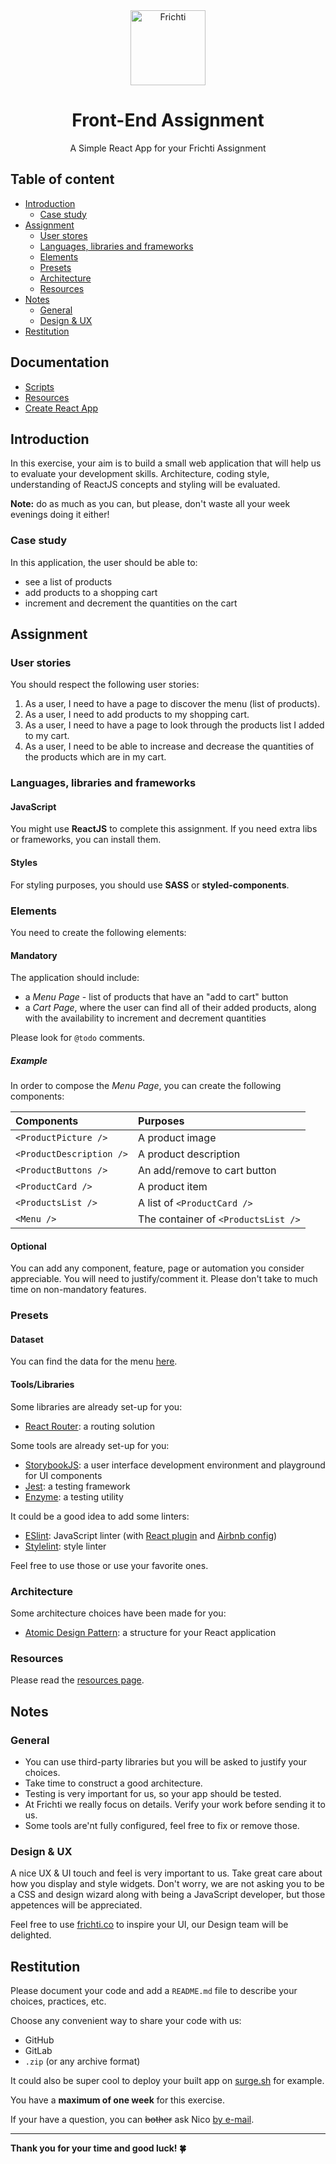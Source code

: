 <div align="center">
<img src="https://i.imgur.com/tTRSIF8.png" width="120" alt="Frichti" />
<h1>Front-End Assignment</h1>
A Simple React App for your Frichti Assignment
</div>


## Table of content
- [Introduction](#assignment)
    - [Case study](#case-study)
- [Assignment](#assignment)
    - [User stores](#user-stories)
    - [Languages, libraries and frameworks](#languages-libraries-and-frameworks)
    - [Elements](#elements)
    - [Presets](#presets)
    - [Architecture](#architecture)
    - [Resources](#resources)
- [Notes](#notes)
    - [General](#general)
    - [Design & UX](#design--ux)
- [Restitution](#restitution)

## Documentation
- [Scripts](./docs/scripts.md)
- [Resources](./docs/resources.md)
- [Create React App](./docs/create-react-app.md)


## Introduction
In this exercise, your aim is to build a small web application that will help us to evaluate your development skills. Architecture, coding style, understanding of ReactJS concepts and styling will be evaluated.

**Note:** do as much as you can, but please, don't waste all your week evenings doing it either!

### Case study
In this application, the user should be able to:
- see a list of products
- add products to a shopping cart
- increment and decrement the quantities on the cart

## Assignment
### User stories
You should respect the following user stories:
1. As a user, I need to have a page to discover the menu (list of products).
2. As a user, I need to add products to my shopping cart.
3. As a user, I need to have a page to look through the products list I added to my cart.
4. As a user, I need to be able to increase and decrease the quantities of the products which are in my cart.

### Languages, libraries and frameworks
#### JavaScript
You might use **ReactJS** to complete this assignment. If you need extra libs or frameworks, you can install them.

#### Styles 
For styling purposes, you should use **SASS** or **styled-components**.

### Elements
You need to create the following elements:

#### Mandatory
The application should include:
- a *Menu Page* - list of products that have an "add to cart" button
- a *Cart Page*, where the user can find all of their added products, along with the availability to increment and decrement quantities

Please look for `@todo` comments.

##### Example 
In order to compose the *Menu Page*, you can create the following components:

| Components  | Purposes |
| :--- | :--- |
| `<ProductPicture />`  | A product image  |
| `<ProductDescription />`  | A product description  |
| `<ProductButtons />`  | An add/remove to cart button  |
| `<ProductCard />`  | A product item  |
| `<ProductsList />`  | A list of `<ProductCard />`  |
| `<Menu />`  | The container of `<ProductsList />`  |

#### Optional
You can add any component, feature, page or automation you consider appreciable. You will need to justify/comment it. Please don't take to much time on non-mandatory features.

### Presets
#### Dataset
You can find the data for the menu [here](https://api.myjson.com/bins/nn7lt).

#### Tools/Libraries
Some libraries are already set-up for you:
- [React Router](https://reacttraining.com/react-router/web/guides/quick-start): a routing solution

Some tools are already set-up for you:
- [StorybookJS](https://storybook.js.org): a user interface development environment and playground for UI components
- [Jest](https://jestjs.io/): a testing framework
- [Enzyme](https://airbnb.io/enzyme/): a testing utility

It could be a good idea to add some linters:
- [ESlint](https://eslint.org/): JavaScript linter (with [React plugin](https://www.npmjs.com/package/eslint-plugin-react) and [Airbnb config](https://github.com/airbnb/javascript/tree/master/packages/eslint-config-airbnb))
- [Stylelint](https://stylelint.io/): style linter

Feel free to use those or use your favorite ones.

### Architecture
Some architecture choices have been made for you:
- [Atomic Design Pattern](http://atomicdesign.bradfrost.com/chapter-2/): a structure for your React application

### Resources
Please read the [resources page](./docs/resources.md).

## Notes
### General
- You can use third-party libraries but you will be asked to justify your choices.
- Take time to construct a good architecture.
- Testing is very important for us, so your app should be tested.
- At Frichti we really focus on details. Verify your work before sending it to us.
- Some tools are'nt fully configured, feel free to fix or remove those.

### Design & UX
A nice UX & UI touch and feel is very important to us. Take great care about how you display and style widgets. Don't worry, we are not asking you to be a CSS and design wizard along with being a JavaScript developer, but those appetences will be appreciated.

Feel free to use [frichti.co](https://www.frichti.co/) to inspire your UI, our Design team will be delighted.

## Restitution
Please document your code and add a `README.md` file to describe your choices, practices, etc.

Choose any convenient way to share your code with us:
- GitHub
- GitLab
- `.zip` (or any archive format)

It could also be super cool to deploy your built app on [surge.sh](https://surge.sh/) for example.

You have a **maximum of one week** for this exercise.

If your have a question, you can ~~bother~~ ask Nico [by e-mail](mailto:nicolas.taltaud@gmail.com).

---


**Thank you for your time and good luck! 🍀**

